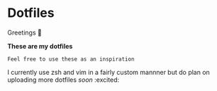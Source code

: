 # **Dotfiles**

Greetings :wave:

**These are my dotfiles**

`Feel free to use these as an inspiration`

I currently use zsh and vim in a fairly custom mannner but do plan on uploading more dotfiles _soon_ :excited:
